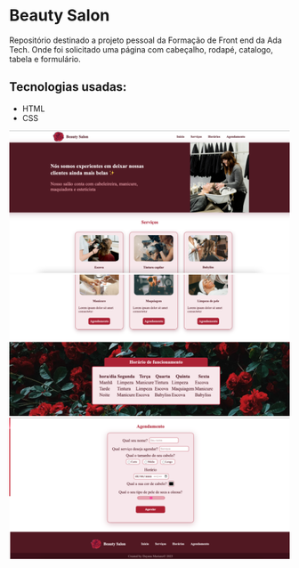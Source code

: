 # Beauty Salon 
Repositório destinado a projeto pessoal da Formação de Front end da Ada Tech. Onde foi solicitado uma página com cabeçalho, rodapé, catalogo, tabela e formulário.

## Tecnologias usadas:
- HTML
- CSS

![Peview](imagens/preview1.png)
![Peview](imagens/preview2.png)
![Peview](imagens/preview3.png)